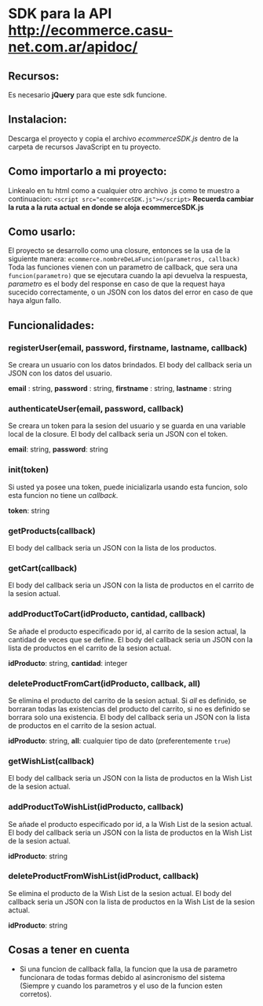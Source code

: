 # SDK para la API http://ecommerce.casu-net.com.ar/apidoc/

## Recursos:
Es necesario **jQuery** para que este sdk funcione.

## Instalacion:
Descarga el proyecto y copia el archivo _ecommerceSDK.js_ dentro de la carpeta de recursos JavaScript en tu proyecto.

## Como importarlo a mi proyecto:
Linkealo en tu html como a cualquier otro archivo .js como te muestro a continuacion:
`<script src="ecommerceSDK.js"></script>`
**Recuerda cambiar la ruta a la ruta actual en donde se aloja ecommerceSDK.js**
        
## Como usarlo:
El proyecto se desarrollo como una closure, entonces se la usa de la siguiente manera:
`ecommerce.nombreDeLaFuncion(parametros, callback)`
Toda las funciones vienen con un parametro de callback, que sera una `funcion(parametro)` que se ejecutara cuando la api devuelva la respuesta, _parametro_ es el body del response en caso de que la request haya sucecido correctamente, o un JSON con los datos del error en caso de que haya algun fallo.

## Funcionalidades:
### registerUser(email, password, firstname, lastname, callback)
Se creara un usuario con los datos brindados. El body del callback seria un JSON con los datos del usuario.

**email** : string,
**password** : string,
**firstname** : string,
**lastname** : string


### authenticateUser(email, password, callback)
Se creara un token para la sesion del usuario y se guarda en una variable local de la closure. El body del callback seria un JSON con el token.

**email**: string,
**password**: string


### init(token)
Si usted ya posee una token, puede inicializarla usando esta funcion, solo esta funcion no tiene un _callback_.

**token**: string


### getProducts(callback)
El body del callback seria un JSON con la lista de los productos.


### getCart(callback)
El body del callback seria un JSON con la lista de productos en el carrito de la sesion actual.


### addProductToCart(idProducto, cantidad, callback)
Se añade el producto especificado por id, al carrito de la sesion actual, la cantidad de veces que se define. El body del callback seria un JSON con la lista de productos en el carrito de la sesion actual.

**idProducto**: string,
**cantidad**: integer


### deleteProductFromCart(idProducto, callback, all)
Se elimina el producto del carrito de la sesion actual. Si _all_ es definido, se borraran todas las existencias del producto del carrito, si no es definido se borrara solo una existencia. El body del callback seria un JSON con la lista de productos en el carrito de la sesion actual.

**idProducto**: string,
**all**: cualquier tipo de dato (preferentemente `true`)


### getWishList(callback)
El body del callback seria un JSON con la lista de productos en la Wish List de la sesion actual.


### addProductToWishList(idProducto, callback)
Se añade el producto especificado por id, a la Wish List de la sesion actual. El body del callback seria un JSON con la lista de productos en la Wish List de la sesion actual.

**idProducto**: string


### deleteProductFromWishList(idProduct, callback)
Se elimina el producto de la Wish List de la sesion actual. El body del callback seria un JSON con la lista de productos en la Wish List de la sesion actual.

**idProducto**: string


## Cosas a tener en cuenta
* Si una funcion de callback falla, la funcion que la usa de parametro funcionara de todas formas debido al asincronismo del sistema (Siempre y cuando los parametros y el uso de la funcion esten corretos).
